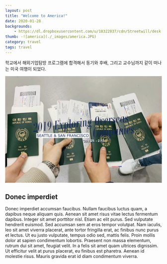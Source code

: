 ```yaml
---
layout: post
title: "Welcome to America!"
date: 2020-01-28
backgrounds:
    - https://dl.dropboxusercontent.com/u/18322837/cdn/Streetwill/desk.jpeg
thumb: -![america](./_images/america.JPG)
category: travel
tags: travel
---
```


학교에서 해외기업탐방 프로그램에 합격해서 동기와 후배, 그리고 교수님까지 같이 떠나는 미국 여행이 되었다.

![america](./_images/america.JPG)

## Donec imperdiet
Donec imperdiet accumsan faucibus. Nullam faucibus luctus quam, a dapibus neque aliquam quis. Aenean sit amet risus vitae lectus fermentum dapibus. Integer sit amet porttitor nisl. Etiam ac elit purus. Sed vulputate hendrerit euismod. Sed accumsan sem at eros tempor volutpat. Nam iaculis, leo sit amet viverra placerat, ante tortor fringilla erat, ac finibus nunc purus et lectus. Ut eu justo vulputate, tempus odio sed, mattis felis. Proin mollis dolor at sapien condimentum lobortis. Praesent non massa elementum, rutrum dui sit amet, feugiat velit. In a felis sit amet quam ultrices dignissim. Ut efficitur velit at purus placerat, eu finibus est pharetra. Aenean id molestie risus. Mauris gravida erat id diam condimentum viverra.
